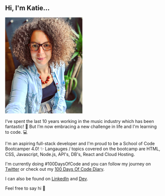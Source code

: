 ## Hi, I'm Katie...

<img src="https://raw.githubusercontent.com/katiehawcutt/katiehawcutt/master/hello.png">

I’ve spent the last 10 years working in the music industry which has been fantastic! 🎷 But I’m now embracing a new challenge in life and I'm learning to code. 💻

I'm an aspiring full-stack developer and I'm proud to be a School of Code Bootcamper 4.0! ✨ Langauges / topics covered on the bootcamp are HTML, CSS, Javascript, Node.js, API's, DB's, React and Cloud Hosting.

I'm currently doing #100DaysOfCode and you can follow my journey on [Twitter](https://twitter.com/katie_hawcutt) or check out my [100 Days Of Code Diary](https://github.com/katiehawcutt/100DaysOfCode).

I can also be found on [LinkedIn](https://www.linkedin.com/in/katiehawcutt/) and [Dev](https://dev.to/katiehawcutt).

Feel free to say hi 🙂
